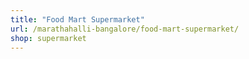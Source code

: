 ```yaml
---
title: "Food Mart Supermarket"
url: /marathahalli-bangalore/food-mart-supermarket/
shop: supermarket
---
```

